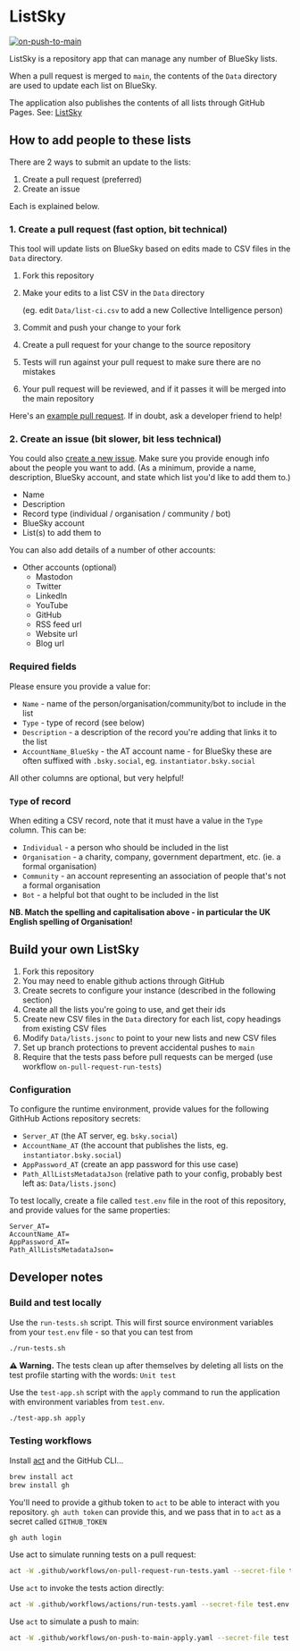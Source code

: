 # ListSky

[![on-push-to-main](https://github.com/instantiator/listsky/actions/workflows/on-push-to-main.yaml/badge.svg)](https://github.com/instantiator/listsky/actions/workflows/on-push-to-main.yaml)

ListSky is a repository app that can manage any number of BlueSky lists.

When a pull request is merged to `main`, the contents of the `Data` directory are used to update each list on BlueSky.

The application also publishes the contents of all lists through GitHub Pages. See: [ListSky](https://instantiator.dev/listsky)

## How to add people to these lists

There are 2 ways to submit an update to the lists:

1. Create a pull request (preferred)
2. Create an issue

Each is explained below.

### 1. Create a pull request (fast option, bit technical)

This tool will update lists on BlueSky based on edits made to CSV files in the `Data` directory.

1. Fork this repository
1. Make your edits to a list CSV in the `Data` directory
   
   (eg. edit `Data/list-ci.csv` to add a new Collective Intelligence person)

1. Commit and push your change to your fork
1. Create a pull request for your change to the source repository
1. Tests will run against your pull request to make sure there are no mistakes
1. Your pull request will be reviewed, and if it passes it will be merged into the main repository

Here's an [example pull request](https://github.com/instantiator/listsky/pull/9). If in doubt, ask a developer friend to help!

### 2. Create an issue (bit slower, bit less technical)

You could also [create a new issue](https://github.com/instantiator/listsky/issues/new/choose). Make sure you provide enough info about the people you want to add. (As a minimum, provide a name, description, BlueSky account, and state which list you'd like to add them to.)

* Name
* Description
* Record type (individual / organisation / community / bot)
* BlueSky account
* List(s) to add them to

You can also add details of a number of other accounts:

* Other accounts (optional)
  * Mastodon
  * Twitter
  * LinkedIn
  * YouTube
  * GitHub
  * RSS feed url
  * Website url
  * Blog url

### Required fields

Please ensure you provide a value for:

* `Name` - name of the person/organisation/community/bot to include in the list
* `Type` - type of record (see below)
* `Description` - a description of the record you're adding that links it to the list
* `AccountName_BlueSky` - the AT account name - for BlueSky these are often suffixed with `.bsky.social`, eg. `instantiator.bsky.social`

All other columns are optional, but very helpful!

### `Type` of record

When editing a CSV record, note that it must have a value in the `Type` column. This can be:

* `Individual` - a person who should be included in the list
* `Organisation` - a charity, company, government department, etc. (ie. a formal organisation)
* `Community` - an account representing an association of people that's not a formal organisation
* `Bot` - a helpful bot that ought to be included in the list

**NB. Match the spelling and capitalisation above - in particular the UK English spelling of Organisation!**

## Build your own ListSky

1. Fork this repository
1. You may need to enable github actions through GitHub
1. Create secrets to configure your instance (described in the following section)
1. Create all the lists you're going to use, and get their ids
1. Create new CSV files in the `Data` directory for each list, copy headings from existing CSV files
1. Modify `Data/lists.jsonc` to point to your new lists and new CSV files
1. Set up branch protections to prevent accidental pushes to `main`
1. Require that the tests pass before pull requests can be merged (use workflow `on-pull-request-run-tests`)

### Configuration

To configure the runtime environment, provide values for the following GithHub Actions repository secrets:

* `Server_AT` (the AT server, eg. `bsky.social`)
* `AccountName_AT` (the account that publishes the lists, eg. `instantiator.bsky.social`)
* `AppPassword_AT` (create an app password for this use case)
* `Path_AllListsMetadataJson` (relative path to your config, probably best left as: `Data/lists.jsonc`)

To test locally, create a file called `test.env` file in the root of this repository, and provide values for the same properties:

```env
Server_AT=
AccountName_AT=
AppPassword_AT=
Path_AllListsMetadataJson=
```

## Developer notes

### Build and test locally

Use the `run-tests.sh` script. This will first source environment variables from your `test.env` file - so that you can test from 

```bash
./run-tests.sh
```

**⚠️ Warning.** The tests clean up after themselves by deleting all lists on the test profile starting with the words: `Unit test`

Use the `test-app.sh` script with the `apply` command to run the application with environment variables from `test.env`.

```bash
./test-app.sh apply
```

### Testing workflows

Install [act](https://nektosact.com/installation/index.html) and the GitHub CLI...


```bash
brew install act
brew install gh
```

You'll need to provide a github token to `act` to be able to interact with you repository. `gh auth token` can provide this, and we pass that in to `act` as a secret called `GITHUB_TOKEN`

```bash
gh auth login
```

Use act to simulate running tests on a pull request:

```bash
act -W .github/workflows/on-pull-request-run-tests.yaml --secret-file test.env -s GITHUB_TOKEN="$(gh auth token)" -j "on-pull-request-run-tests"
```

Use `act` to invoke the tests action directly:

```bash
act -W .github/workflows/actions/run-tests.yaml --secret-file test.env -s GITHUB_TOKEN="$(gh auth token)" -j "run-listsky-tests"
```

Use `act` to simulate a push to main:

```bash
act -W .github/workflows/on-push-to-main-apply.yaml --secret-file test.env -s GITHUB_TOKEN="$(gh auth token)" -j "on-push-to-main-apply"
```
